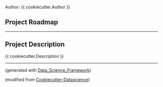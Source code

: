 Author: {{ cookiecutter.Author }}

## Project Roadmap

- - -
## Project Description
{{ cookiecutter.Description }}

- - -

(generated with [Data\_Science\_Framework](https://github.com/AndrewLaganaro/Data_Science_Framework))

(modified from [Cookiecutter-Datascience](https://drivendata.github.io/cookiecutter-data-science/))